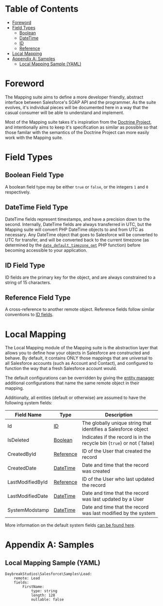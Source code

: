 # Table of Contents
- [Foreword](#foreword)
- [Field Types](#field-types)
	- [Boolean](#boolean-field-type)
	- [DateTime](#datetime-field-type)
	- [ID](#id-field-type)
	- [Reference](#reference-field-type)
- [Local Mapping](#local-mapping)
- [Appendix A: Samples](#appendix-a-samples)
	- [Local Mapping Sample (YAML)](#local-mapping-sample-yaml)

# Foreword
The Mapping suite aims to define a more developer friendly, abstract interface between Salesforce's SOAP API and the
programmer. As the suite evolves, it's individual pieces will be documented here in a way that the casual consumer
will be able to understand and implement.

Most of the Mapping suite takes it's inspiration from the [Doctrine Project](http://www.doctrine-project.org/), and
intentionally aims to keep it's specification as similar as possible so that those familar with the semantics of the
Doctrine Project can more easily work with the Mapping suite.

# Field Types

## Boolean Field Type
A boolean field type may be either `true` or `false`, or the integers `1` and `0` respectively.

## DateTime Field Type
DateTime fields represent timestamps, and have a precision down to the second. Internally, DateTime fields are always
transferred in UTC, but the Mapping suite will convert PHP DateTime objects to and from UTC as necessary. Any DateTime
object that goes to Salesforce will be converted to UTC for transfer, and will be converted back to the current timezone
(as determined by the [`date_default_timezone_get`](http://php.net/manual/en/function.date-default-timezone-get.php)
PHP function) before becoming accessible to your application.

## ID Field Type
ID fields are the primary key for the object, and are always constrained to a string of 15 characters.

## Reference Field Type
A cross-reference to another remote object. Reference fields follow similar conventions to [ID fields](#id-field-type).

# Local Mapping
The Local Mapping module of the Mapping suite is the abstraction layer that allows you to define how your objects in
Salesforce are constructed and behave. By default, it contains ONLY those mappings that are universal to all Salesforce
accounts (such as Account and Contact), and configured to function the way that a fresh Salesforce account would.

The default configurations can be overridden by giving the [entity manager](#entity-manager) additional configurations
that name the same remote object in their mapping.

Additionally, all entities (default or otherwise) are assumed to have the following system fields:

|Field Name|Type|Description|
|----------|----|-----------|
|Id|[ID](#id-field-type)|The globally unique string that identifies a Salesforce object|
|IsDeleted|[Boolean](#boolean-field-type)|Indicates if the record is in the recycle bin (`true`) or not (`false)|
|CreatedById|[Reference](#reference-field-type)|ID of the User that created the record|
|CreatedDate|[DateTime](#datetime-field-type)|Date and time that the record was created|
|LastModifiedById|[Reference](#reference-field-type)|ID of the User who last updated the record|
|LastModifiedDate|[DateTime](#datetime-field-type)|Date and time that the record was last updated by a User|
|SystemModstamp|[DateTime](#datetime-field-type)|Date and time that the record was last modified by the system|

More information on the default system fields
[can be found here](https://developer.salesforce.com/docs/atlas.en-us.api.meta/api/system_fields.htm).

# Appendix A: Samples

## Local Mapping Sample (YAML)
```
DaybreakStudios\Salesforce\Samples\Lead:
	remote: Lead
	fields:
		FirstName:
			type: string
			length: 128
			nullable: false
```